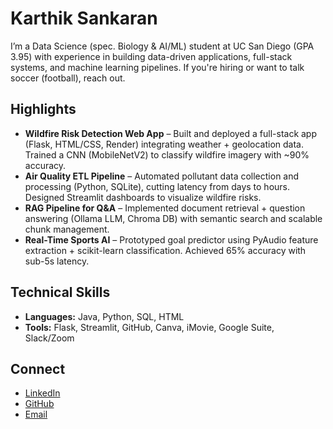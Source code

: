 # Karthik Sankaran

I’m a Data Science (spec. Biology & AI/ML) student at UC San Diego (GPA 3.95) with experience in building data-driven applications, full-stack systems, and machine learning pipelines. If you're hiring or want to talk soccer (football), reach out.

## Highlights
- **Wildfire Risk Detection Web App** – Built and deployed a full-stack app (Flask, HTML/CSS, Render) integrating weather + geolocation data. Trained a CNN (MobileNetV2) to classify wildfire imagery with ~90% accuracy.  
- **Air Quality ETL Pipeline** – Automated pollutant data collection and processing (Python, SQLite), cutting latency from days to hours. Designed Streamlit dashboards to visualize wildfire risks.  
- **RAG Pipeline for Q&A** – Implemented document retrieval + question answering (Ollama LLM, Chroma DB) with semantic search and scalable chunk management.  
- **Real-Time Sports AI** – Prototyped goal predictor using PyAudio feature extraction + scikit-learn classification. Achieved 65% accuracy with sub-5s latency.  

## Technical Skills
- **Languages:** Java, Python, SQL, HTML  
- **Tools:** Flask, Streamlit, GitHub, Canva, iMovie, Google Suite, Slack/Zoom  

## Connect
- [LinkedIn](https://linkedin.com/in/k4rthiks4nk4r4n/)  
- [GitHub](https://github.com/karsan377)  
- [Email](mailto:ksankaran@ucsd.edu)  
